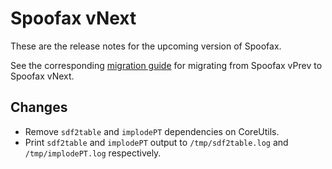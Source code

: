 # Spoofax vNext

These are the release notes for the upcoming version of Spoofax.

See the corresponding [migration guide](../migrate/vnext.md) for migrating from Spoofax vPrev to Spoofax vNext.

## Changes

- Remove `sdf2table` and `implodePT` dependencies on CoreUtils.
- Print `sdf2table` and `implodePT` output to `/tmp/sdf2table.log` and `/tmp/implodePT.log` respectively.
